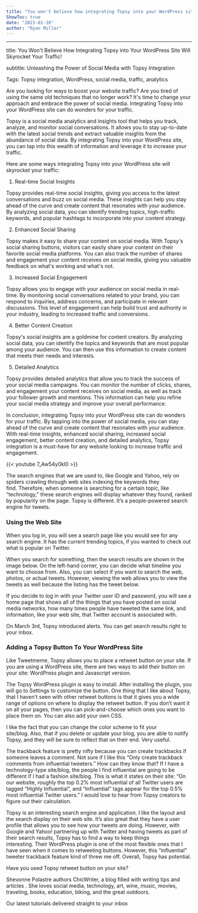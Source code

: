 ```yaml
---
title: "You won't believe how integrating Topsy into your WordPress site will skyrocket your traffic!"
ShowToc: true 
date: "2023-01-10"
author: "Ryan Miller"
---
```

*****
title: You Won't Believe How Integrating Topsy into Your WordPress Site Will Skyrocket Your Traffic!

subtitle: Unleashing the Power of Social Media with Topsy Integration

Tags: Topsy integration, WordPress, social media, traffic, analytics


Are you looking for ways to boost your website traffic? Are you tired of using the same old techniques that no longer work? It's time to change your approach and embrace the power of social media. Integrating Topsy into your WordPress site can do wonders for your traffic.

Topsy is a social media analytics and insights tool that helps you track, analyze, and monitor social conversations. It allows you to stay up-to-date with the latest social trends and extract valuable insights from the abundance of social data. By integrating Topsy into your WordPress site, you can tap into this wealth of information and leverage it to increase your traffic.

Here are some ways integrating Topsy into your WordPress site will skyrocket your traffic:

1. Real-time Social Insights

Topsy provides real-time social insights, giving you access to the latest conversations and buzz on social media. These insights can help you stay ahead of the curve and create content that resonates with your audience. By analyzing social data, you can identify trending topics, high-traffic keywords, and popular hashtags to incorporate into your content strategy.

2. Enhanced Social Sharing

Topsy makes it easy to share your content on social media. With Topsy's social sharing buttons, visitors can easily share your content on their favorite social media platforms. You can also track the number of shares and engagement your content receives on social media, giving you valuable feedback on what's working and what's not.

3. Increased Social Engagement

Topsy allows you to engage with your audience on social media in real-time. By monitoring social conversations related to your brand, you can respond to inquiries, address concerns, and participate in relevant discussions. This level of engagement can help build trust and authority in your industry, leading to increased traffic and conversions.

4. Better Content Creation

Topsy's social insights are a goldmine for content creators. By analyzing social data, you can identify the topics and keywords that are most popular among your audience. You can then use this information to create content that meets their needs and interests.

5. Detailed Analytics

Topsy provides detailed analytics that allow you to track the success of your social media campaigns. You can monitor the number of clicks, shares, and engagement your content receives on social media, as well as track your follower growth and mentions. This information can help you refine your social media strategy and improve your overall performance.

In conclusion, integrating Topsy into your WordPress site can do wonders for your traffic. By tapping into the power of social media, you can stay ahead of the curve and create content that resonates with your audience. With real-time insights, enhanced social sharing, increased social engagement, better content creation, and detailed analytics, Topsy integration is a must-have for any website looking to increase traffic and engagement.

{{< youtube 7_Aw54y0kl0 >}} 



The search engines that we are used to, like Google and Yahoo, rely on spiders crawling through web sites indexing the keywords they find. Therefore, when someone is searching for a certain topic, like “technology,” these search engines will display whatever they found, ranked by popularity on the page. Topsy is different. It’s a people-powered search engine for tweets.

 
### Using the Web Site
 
When you log in, you will see a search page like you would see for any search engine. It has the current trending topics, if you wanted to check out what is popular on Twitter.
 

 
When you search for something, then the search results are shown in the image below. On the left-hand corner, you can decide what timeline you want to choose from. Also, you can select if you want to search the web, photos, or actual tweets. However, viewing the web allows you to view the tweets as well because the listing has the tweet below.
 
If you decide to log in with your Twitter user ID and password, you will see a home page that shows all of the things that you have posted on social media networks, how many times people have tweeted the same link, and information, like your web site, that Twitter account is associated with.
 
On March 3rd, Topsy introduced alerts. You can get search results right to your inbox.
 
### Adding a Topsy Button To Your WordPress Site
 
Like Tweetmeme, Topsy allows you to place a retweet button on your site. If you are using a WordPress site, there are two ways to add their button on your site: WordPress plugin and Javascript version.
 
The Topsy WordPress plugin is easy to install. After installing the plugin, you will go to Settings to customize the button. One thing that I like about Topsy, that I haven’t seen with other retweet buttons is that it gives you a wide range of options on where to display the retweet button. If you don’t want it on all your pages, then you can pick-and-choose which ones you want to place them on. You can also add your own CSS.
 
I like the fact that you can change the color scheme to fit your site/blog. Also, that if you delete or update your blog, you are able to notify Topsy, and they will be sure to reflect that on their end. Very useful.
 
The trackback feature is pretty nifty because you can create trackbacks if someone leaves a comment. Not sure if I like this “Only create trackback comments from influential tweeters.” How can they know that? If I have a technology-type site/blog, the people I find influential are going to be different if I had a fashion site/blog. This is what it states on their site: “On our website, roughly the top 0.2% most influential of all Twitter users are tagged “Highly Influential”, and “Influential” tags appear for the top 0.5% most influential Twitter users.” I would love to hear from Topsy creators to figure out their calculation.
 
Topsy is an interesting search engine and application. I like the layout and the search display on their web site. It’s also great that they have a user profile that allows you to see how your tweets are doing. However, with Google and Yahoo! partnering up with Twitter and having tweets as part of their search results, Topsy has to find a way to keep things interesting. Their WordPress plugin is one of the most flexible ones that I have seen when it comes to retweeting buttons. However, this “influential” tweeter trackback feature kind of threw me off. Overall, Topsy has potential.
 
Have you used Topsy retweet button on your site?
 
Shevonne Polastre authors ChicWriter, a blog filled with writing tips and articles . She loves social media, technology, art, wine, music, movies, traveling, books, education, biking, and the great outdoors.
 
Our latest tutorials delivered straight to your inbox




